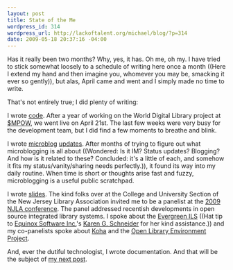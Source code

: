 ```yaml
--- 
layout: post
title: State of the Me
wordpress_id: 314
wordpress_url: http://lackoftalent.org/michael/blog/?p=314
date: 2009-05-18 20:37:16 -04:00
---
```

Has it really been two months?  Why, yes, it has.  Oh me, oh my.  I have tried to stick somewhat loosely to a schedule of writing here once a month ((Here I extend my hand and then imagine you, whomever you may be, smacking it ever so gently)), but alas, April came and went and I simply made no time to write.

That's not entirely true; I did plenty of writing:

I wrote <a href="http://www.wdl.org/">code</a>.  After a year of working on the World Digital Library project at <a href="http://loc.gov/">$MPOW</a>, we went live on April 21st.  The last few weeks were very busy for the development team, but I did find a few moments to breathe and blink.

I wrote <a href="http://identi.ca/mjgiarlo">microblog</a> <a href="http://twitter.com/mjgiarlo">updates</a>.  After months of trying to figure out what microblogging is all about ((Wondered: Is it IM?  Status updates?  Blogging?  And how is it related to these?  Concluded: it's a little of each, and somehow it fits my status/vanity/sharing needs perfectly.)), it found its way into my daily routine.  When time is short or thoughts arise fast and fuzzy, microblogging is a useful public scratchpad.

I wrote <a href="http://lackoftalent.org/michael/presentations/njla2009/">slides</a>.  The kind folks over at the College and University Section of the New Jersey Library Association invited me to be a panelist at the <a href="http://njla.pbworks.com/Conference+2009">2009 NJLA conference</a>.  The panel addressed recentish developments in open source integrated library systems.  I spoke about the <a href="http://evergreen-ils.org/">Evergreen ILS</a> ((Hat tip to <a href="http://esilibrary.com/">Equinox Software Inc.</a>'s <a href="http://freerangelibrarian.com/">Karen G. Schneider</a> for her kind assistance.)) and my co-panelists spoke about <a href="http://koha.org/">Koha</a> and the <a href="http://oleproject.org/">Open Library Environment Project</a>.

And, ever the dutiful technologist, I wrote documentation.  And that will be the subject of <a href="http://lackoftalent.org/michael/blog/2009/05/19/i2-background/">my next post</a>.

